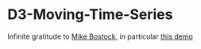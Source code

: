 # D3-Moving-Time-Series

Infinite gratitude to [Mike Bostock](https://bost.ocks.org/mike/), in particular [this demo](http://bl.ocks.org/mbostock/1642874)
